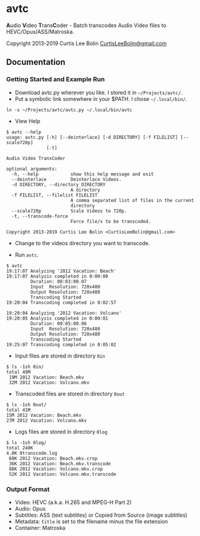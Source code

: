 avtc
====

**A**udio **V**ideo **T**rans**C**oder - Batch transcodes Audio Video files to HEVC/Opus/ASS/Matroska.

Copyright 2013-2019 Curtis Lee Bolin <CurtisLeeBolin@gmail.com>

Documentation
-------------

### Getting Started and Example Run

* Download avtc.py wherever you like. I stored it in `~/Projects/avtc/`.
* Put a symbolic link somewhere in your $PATH.  I chose `~/.local/bin/`.

```
ln -s ~/Projects/avtc/avtc.py ~/.local/bin/avtc
```

* View Help

```
$ avtc --help
usage: avtc.py [-h] [--deinterlace] [-d DIRECTORY] [-f FILELIST] [--scale720p]
               [-t]

Audio Video TransCoder

optional arguments:
  -h, --help            show this help message and exit
  --deinterlace         Deinterlace Videos.
  -d DIRECTORY, --directory DIRECTORY
                        A directory
  -f FILELIST, --filelist FILELIST
                        A comma separated list of files in the current
                        directory
  --scale720p           Scale Videos to 720p.
  -t, --transcode-force
                        Force file/s to be transcoded.

Copyright 2013-2019 Curtis Lee Bolin <CurtisLeeBolin@gmail.com>

```

* Change to the videos directory you want to transcode.

* Run `avtc`.

```
$ avtc
19:17:07 Analyzing '2012 Vacation: Beach'
19:17:07 Analysis completed in 0:00:00
         Duration: 00:03:00.07
         Input  Resolution: 720x480
         Output Resolution: 720x480
         Transcoding Started
19:20:04 Transcoding completed in 0:02:57

19:20:04 Analyzing '2012 Vacation: Volcano'
19:20:05 Analysis completed in 0:00:01
         Duration: 00:05:00.06
         Input  Resolution: 720x480
         Output Resolution: 720x480
         Transcoding Started
19:25:07 Transcoding completed in 0:05:02
```

* Input files are stored in directory `0in`

```
$ ls -1sh 0in/
total 49M
 19M 2012 Vacation: Beach.mkv
 32M 2012 Vacation: Volcano.mkv
```

* Transcoded files are stored in directory `0out`

```
$ ls -1sh 0out/
total 41M
15M 2012 Vacation: Beach.mkv
27M 2012 Vacation: Volcano.mkv
```

* Logs files are stored in directory `0log`

```
$ ls -1sh 0log/
total 240K
4.0K 0transcode.log
 60K 2012 Vacation: Beach.mkv.crop
 36K 2012 Vacation: Beach.mkv.transcode
 88K 2012 Vacation: Volcano.mkv.crop
 52K 2012 Vacation: Volcano.mkv.transcode
```

### Output Format
* Video: HEVC (a.k.a. H.265 and MPEG-H Part 2)
* Audio: Opus
* Subtitles: ASS (text subtitles) or Copied from Source (image subtitles)
* Metadata: `title` is set to the filename minus the file extension
* Container: Matroska
